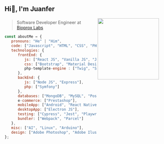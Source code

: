 <h2>Hi👋, I'm Juanfer</h2>
<img align='right' src="https://media.giphy.com/media/Q7SKqn3G97xpmfSOvG/giphy.gif" width="200">


### 
> Software Developer Engineer at [Bioprox Labs](https://bioprox.es)

```javascript
const aboutMe = {
   pronouns: "He" | "Him",
   code: ["Javascript", "HTML", "CSS", "PHP", "Java", "Python", "Perl", "C++", "Typescript"],
   technologies: {
      frontEnd: {
         js: ["React JS", "Vanilla JS", "JQuery, "NEXT.js"],
         css: ["Bootstrap", "Material Design", "Sass", "Styled components", "Tailwind CSS"],
         php-template-engine : ["Twig", "Smarty"]
      },
      backEnd: {
         js: ["Node JS", "Express"],
         php: ["Symfony"]
      },
      databases: ["MongoDB", "MySQL", "PostgreSQL", "Redis", "GraphQL"],
      e-commerce: ["Prestashop"],
      mobileApp: ["Android", "React Native"],
      desktopApp: ["Electron JS"],
      testing: ["Cypress", "Jest", "Playwright"],
      bundler: ["Webpack", "Parcel"]
   },
   misc: ["AI", "Linux", "Arduino"],
   design: ["Adobe Photoshop", "Adobe Ilustrator"]
};
```


<!---
juanfegc/juanfegc is a ✨ special ✨ repository because its `README.md` (this file) appears on your GitHub profile.
You can click the Preview link to take a look at your changes.
--->
